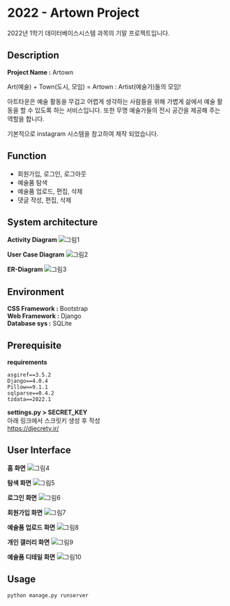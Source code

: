 # 2022 - Artown Project

2022년 1학기 데이터베이스시스템 과목의 기말 프로젝트입니다.

## Description

**Project Name :** Artown

Art(예술) + Town(도시, 모임) = Artown : Artist(예술가)들의 모임!

아트타운은 예술 활동을 무겁고 어렵게 생각하는 사람들을 위해 가볍게 삶에서 예술 활동을 할 수 있도록 하는 서비스입니다. 또한 무명 예술가들의 전시 공간을 제공해 주는 역할을 합니다.

기본적으로 instagram 시스템을 참고하여 제작 되었습니다.

## Function

- 회원가입, 로그인, 로그아웃
- 예술품 탐색
- 예술품 업로드, 편집, 삭제
- 댓글 작성, 편집, 삭제

## System architecture

**Activity Diagram**
![그림1](https://user-images.githubusercontent.com/86937253/209667600-6f1e8273-ef74-497f-95a4-d96c1991e8d1.png)

**User Case Diagram**
![그림2](https://user-images.githubusercontent.com/86937253/209667728-dbaf0fd7-4779-468b-9bf7-fb1c50827838.png)

**ER-Diagram**
![그림3](https://user-images.githubusercontent.com/86937253/209667810-479938f1-cc77-4f39-b1f9-775fe2335509.png)

## Environment

**CSS Framework :** Bootstrap  
**Web Framework :** Django  
**Database sys :** SQLite  

## Prerequisite

**requirements**

    asgiref==3.5.2  
    Django==4.0.4  
    Pillow==9.1.1  
    sqlparse==0.4.2  
    tzdata==2022.1 


**settings.py > SECRET_KEY**  
아래 링크에서 스크릿키 생성 후 작성  
https://djecrety.ir/

## User Interface

**홈 화면**
![그림4](https://user-images.githubusercontent.com/86937253/209669718-7dcecbec-28a1-423d-81bc-fea2d7fafd4f.png)

**탐색 화면**
![그림5](https://user-images.githubusercontent.com/86937253/209669713-c1d0206a-1f08-4aa4-8981-f6481e291e4d.png)

**로그인 화면**
![그림6](https://user-images.githubusercontent.com/86937253/209669712-0bf12735-a148-4d87-9423-0fd3c05b535c.png)

**회원가입 화면**
![그림7](https://user-images.githubusercontent.com/86937253/209669711-c567bfc6-b420-4901-84f4-da6209aa332f.png)

**예술품 업로드 화면**
![그림8](https://user-images.githubusercontent.com/86937253/209669709-f0d80223-ac4c-480e-a6d8-3e28ef02ec21.png)

**개인 갤러리 화면**
![그림9](https://user-images.githubusercontent.com/86937253/209669706-d2d621f3-b638-421b-9ffd-6d081fe36f4b.png)

**예술품 디테일 화면**
![그림10](https://user-images.githubusercontent.com/86937253/209669699-6a0b2d94-47ed-447e-9c22-cc9c2bf9493f.png)

## Usage

    python manage.py runserver
